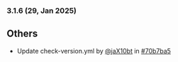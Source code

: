 ### 3.1.6 (29, Jan 2025)
## Others
- Update check-version.yml by [<u>@jaX10bt</u>](https://www.github.com/jaX10bt) in [#70b7ba5](https://github.com/buerokratt/XTR/commit/70b7ba5)
